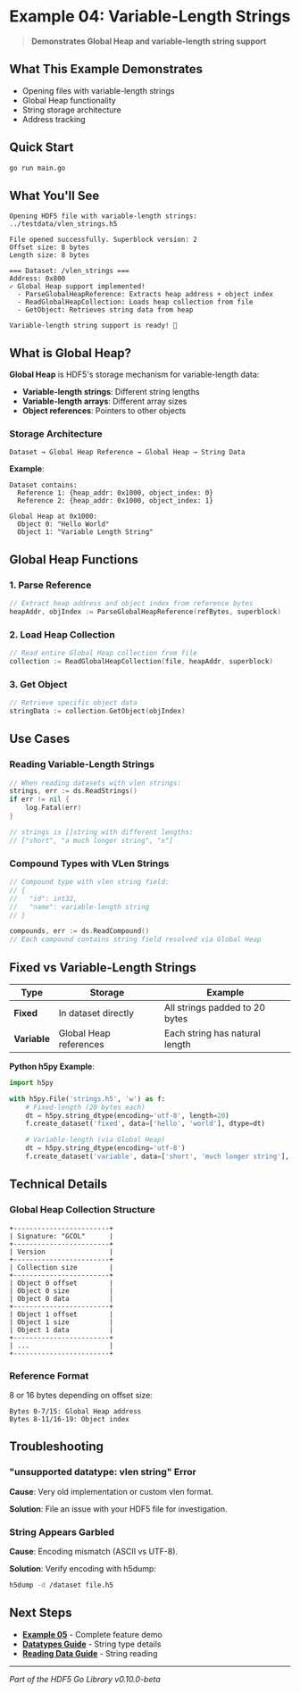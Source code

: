 # Example 04: Variable-Length Strings

> **Demonstrates Global Heap and variable-length string support**

## What This Example Demonstrates

- Opening files with variable-length strings
- Global Heap functionality
- String storage architecture
- Address tracking

## Quick Start

```bash
go run main.go
```

## What You'll See

```
Opening HDF5 file with variable-length strings: ../testdata/vlen_strings.h5

File opened successfully. Superblock version: 2
Offset size: 8 bytes
Length size: 8 bytes

=== Dataset: /vlen_strings ===
Address: 0x800
✓ Global Heap support implemented!
  - ParseGlobalHeapReference: Extracts heap address + object index
  - ReadGlobalHeapCollection: Loads heap collection from file
  - GetObject: Retrieves string data from heap

Variable-length string support is ready! 🎯
```

## What is Global Heap?

**Global Heap** is HDF5's storage mechanism for variable-length data:

- **Variable-length strings**: Different string lengths
- **Variable-length arrays**: Different array sizes
- **Object references**: Pointers to other objects

### Storage Architecture

```
Dataset → Global Heap Reference → Global Heap → String Data
```

**Example**:
```
Dataset contains:
  Reference 1: {heap_addr: 0x1000, object_index: 0}
  Reference 2: {heap_addr: 0x1000, object_index: 1}

Global Heap at 0x1000:
  Object 0: "Hello World"
  Object 1: "Variable Length String"
```

## Global Heap Functions

### 1. Parse Reference

```go
// Extract heap address and object index from reference bytes
heapAddr, objIndex := ParseGlobalHeapReference(refBytes, superblock)
```

### 2. Load Heap Collection

```go
// Read entire Global Heap collection from file
collection := ReadGlobalHeapCollection(file, heapAddr, superblock)
```

### 3. Get Object

```go
// Retrieve specific object data
stringData := collection.GetObject(objIndex)
```

## Use Cases

### Reading Variable-Length Strings

```go
// When reading datasets with vlen strings:
strings, err := ds.ReadStrings()
if err != nil {
    log.Fatal(err)
}

// strings is []string with different lengths:
// ["short", "a much longer string", "x"]
```

### Compound Types with VLen Strings

```go
// Compound type with vlen string field:
// {
//   "id": int32,
//   "name": variable-length string
// }

compounds, err := ds.ReadCompound()
// Each compound contains string field resolved via Global Heap
```

## Fixed vs Variable-Length Strings

| Type | Storage | Example |
|------|---------|---------|
| **Fixed** | In dataset directly | All strings padded to 20 bytes |
| **Variable** | Global Heap references | Each string has natural length |

**Python h5py Example**:

```python
import h5py

with h5py.File('strings.h5', 'w') as f:
    # Fixed-length (20 bytes each)
    dt = h5py.string_dtype(encoding='utf-8', length=20)
    f.create_dataset('fixed', data=['hello', 'world'], dtype=dt)

    # Variable-length (via Global Heap)
    dt = h5py.string_dtype(encoding='utf-8')
    f.create_dataset('variable', data=['short', 'much longer string'], dtype=dt)
```

## Technical Details

### Global Heap Collection Structure

```
+------------------------+
| Signature: "GCOL"      |
+------------------------+
| Version                |
+------------------------+
| Collection size        |
+------------------------+
| Object 0 offset        |
| Object 0 size          |
| Object 0 data          |
+------------------------+
| Object 1 offset        |
| Object 1 size          |
| Object 1 data          |
+------------------------+
| ...                    |
+------------------------+
```

### Reference Format

8 or 16 bytes depending on offset size:
```
Bytes 0-7/15: Global Heap address
Bytes 8-11/16-19: Object index
```

## Troubleshooting

### "unsupported datatype: vlen string" Error

**Cause**: Very old implementation or custom vlen format.

**Solution**: File an issue with your HDF5 file for investigation.

### String Appears Garbled

**Cause**: Encoding mismatch (ASCII vs UTF-8).

**Solution**: Verify encoding with h5dump:
```bash
h5dump -d /dataset file.h5
```

## Next Steps

- **[Example 05](../05-comprehensive/)** - Complete feature demo
- **[Datatypes Guide](../../docs/guides/DATATYPES.md)** - String type details
- **[Reading Data Guide](../../docs/guides/READING_DATA.md)** - String reading

---

*Part of the HDF5 Go Library v0.10.0-beta*

